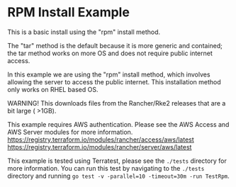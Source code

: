 # RPM Install Example

This is a basic install using the "rpm" install method.

The "tar" method is the default because it is more generic and contained; the tar method works on more OS and does not require public internet access.

In this example we are using the "rpm" install method, which involves allowing the server to access the public internet.
This installation method only works on RHEL based OS.

WARNING! This downloads files from the Rancher/Rke2 releases that are a bit large ( >1GB).

This example requires AWS authentication.
Please see the AWS Access and AWS Server modules for more information.
https://registry.terraform.io/modules/rancher/access/aws/latest
https://registry.terraform.io/modules/rancher/server/aws/latest

This example is tested using Terratest, please see the `./tests` directory for more information.
You can run this test by navigating to the `./tests` directory and running `go test -v -parallel=10 -timeout=30m -run TestRpm`.
